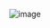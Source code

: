 ![image](https://github.com/jk89/record-deck/blob/FEATURES/kalman-filter/tracking/charts/simulations/simulation_v1.png)
